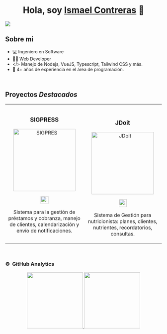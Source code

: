 <div align="center">
<h1 align="center">Hola, soy <a href="https://aristi.dev">Ismael Contreras</a> 👋</h1>
</div>
<img src="https://res.cloudinary.com/atriontechsd/image/upload/v1719768692/Banner_Professional_xsjohy.jpg">

## Sobre mi
- 💻 Ingeniero en Software 
- 👨‍💻 Web Developer
- </> Manejo de Nodejs, VueJS, Typescript, Tailwind CSS y más.
- 🚀 4+ años de experiencia en el área de programación.
<br>

## Proyectos *Destacados*
<table>
<tr>
<td width="50%">
<h3 align="center">SIGPRESS</h3>
<div align="center">
<img src="https://ismaelcm.dev/images/portfolio1.jpeg" height="200" alt="SIGPRES">
<p>
<a href="https://github.com/ingIsmaelCM/SIGPRES" target="_blank">
<img src="https://cdn.worldvectorlogo.com/logos/github-icon-2.svg" width="25">
</a>
</p>
<p>Sistema para la gestión de préstamos y cobranza, manejo de clientes, calendarización y envío de notificaciones.</p>
</div>
                                                                                      
</td>

<td width="50%">
               <br>
<h3 align="center">JDoit</h3>
<div align="center">                                       
<img src="https://ismaelcm.dev/images/portfolio2.jpeg" height="200" alt="JDoit">
<p>
<a href="https://github.com/ingIsmaelCM/jdoit" target="_blank">
<img src="https://cdn.worldvectorlogo.com/logos/github-icon-2.svg" width="25">
</a>
</p>
</p>Sistema de Gestión para nutricionista: planes, clientes, nutrientes, recordatorios, consultas.</p>
</div>                                                             
</table>                                                                                 
</div>
<br>

### ⚙️ &nbsp;GitHub Analytics

<p align="center">
<a href="https://github.com/ingIsmaelCM">
  <img height="180em" src="https://github-readme-stats-eight-theta.vercel.app/api?username=ingIsmaelCM&show_icons=true&theme=algolia&include_all_commits=true&count_private=true"/>
  <img height="180em" src="https://github-readme-stats-eight-theta.vercel.app/api/top-langs/?username=ingIsmaelCM&layout=compact&langs_count=8&theme=algolia"/>
</a>
</p>

